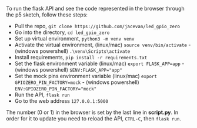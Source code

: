 To run the flask API and see the code represented in the browser through the p5 sketch, follow these steps:
- Pull the repo, `git clone https://github.com/jacevan/led_gpio_zero`
- Go into the directory, `cd led_gpio_zero`
- Set up virtual environment, `python3 -m venv venv`
- Activate the virtual environment, (linux/mac) `source venv/bin/activate` - (windows powershell) `.\venv\Scripts\activate`
- Install requirements, `pip install -r requirements.txt`
- Set the flask environment variable (linux/mac) `export FLASK_APP=app` - (windows powershell) `$ENV:FLASK_APP="app"`
- Set the mock pins environment variable (linux/mac) `export GPIOZERO_PIN_FACTORY=mock` - (windows powershell) `ENV:GPIOZERO_PIN_FACTORY="mock"`
- Run the API, `flask run`
- Go to the web address `127.0.0.1:5000`

The number (0 or 1) in the browser is set by the last line in **script.py**. In order for it to update you need to reload the API, `CTRL-C`, then `flask run`.